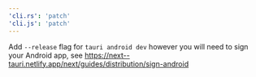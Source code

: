 ```yaml
---
'cli.rs': 'patch'
'cli.js': 'patch'
---
```


Add `--release` flag for `tauri android dev` however you will need to sign your Android app, see https://next--tauri.netlify.app/next/guides/distribution/sign-android
